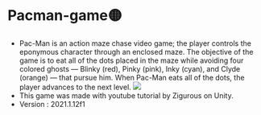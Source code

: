 # Pacman-game:yellow_circle:
- Pac-Man is an action maze chase video game; the player controls the eponymous character through an enclosed maze. The objective of the game is to eat all of the dots placed in the maze while avoiding four colored ghosts — Blinky (red), Pinky (pink), Inky (cyan), and Clyde (orange) — that pursue him. When Pac-Man eats all of the dots, the player advances to the next level.
![](http://cdn.cnn.com/cnnnext/dam/assets/200518114838-05-pac-man-40.jpg)
- This game was made with youtube tutorial by Zigurous on Unity.
- Version :  2021.1.12f1
